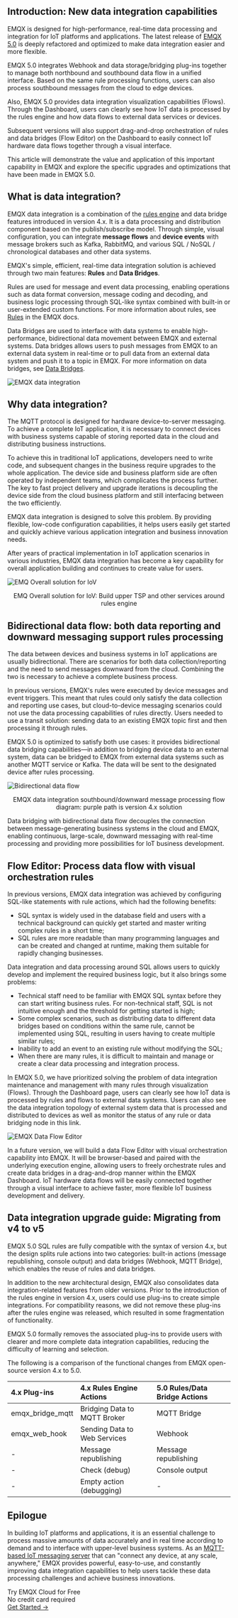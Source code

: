 ## Introduction: New data integration capabilities

EMQX is designed for high-performance, real-time data processing and integration for IoT platforms and applications. The latest release of [EMQX 5.0](https://www.emqx.com/en/blog/emqx-v-5-0-released) is deeply refactored and optimized to make data integration easier and more flexible.

EMQX 5.0 integrates Webhook and data storage/bridging plug-ins together to manage both northbound and southbound data flow in a unified interface. Based on the same rule processing functions, users can also process southbound messages from the cloud to edge devices.

Also, EMQX 5.0 provides data integration visualization capabilities (Flows). Through the Dashboard, users can clearly see how IoT data is processed by the rules engine and how data flows to external data services or devices.

Subsequent versions will also support drag-and-drop orchestration of rules and data bridges (Flow Editor) on the Dashboard to easily connect IoT hardware data flows together through a visual interface.

This article will demonstrate the value and application of this important capability in EMQX and explore the specific upgrades and optimizations that have been made in EMQX 5.0.

## What is data integration?

EMQX data integration is a combination of the [rules engine](https://www.emqx.com/en/solutions/iot-rule-engine) and data bridge features introduced in version 4.x. It is a data processing and distribution component based on the publish/subscribe model. Through simple, visual configuration, you can integrate **message flows** and **device events** with message brokers such as Kafka, RabbitMQ, and various SQL / NoSQL / chronological databases and other data systems.

EMQX's simple, efficient, real-time data integration solution is achieved through two main features: **Rules** and **Data Bridges**.

Rules are used for message and event data processing, enabling operations such as data format conversion, message coding and decoding, and business logic processing through SQL-like syntax combined with built-in or user-extended custom functions. For more information about rules, see [Rules](https://www.emqx.io/docs/en/v5.0/data-integration/rules.html) in the EMQX docs.

Data Bridges are used to interface with data systems to enable high-performance, bidirectional data movement between EMQX and external systems. Data bridges allows users to push messages from EMQX to an external data system in real-time or to pull data from an external data system and push it to a topic in EMQX. For more information on data bridges, see [Data Bridges](https://www.emqx.io/docs/en/v5.0/data-integration/data-bridges.html).

![EMQX data integration](https://assets.emqx.com/images/8ea87178108fd15755534ac746118d3f.png)

## Why data integration?

The MQTT protocol is designed for hardware device-to-server messaging. To achieve a complete IoT application, it is necessary to connect devices with business systems capable of storing reported data in the cloud and distributing business instructions.

To achieve this in traditional IoT applications, developers need to write code, and subsequent changes in the business require upgrades to the whole application. The device side and business platform side are often operated by independent teams, which complicates the process further. The key to fast project delivery and upgrade iterations is decoupling the device side from the cloud business platform and still interfacing between the two efficiently.

EMQX data integration is designed to solve this problem. By providing flexible, low-code configuration capabilities, it helps users easily get started and quickly achieve various application integration and business innovation needs.

After years of practical implementation in IoT application scenarios in various industries, EMQX data integration has become a key capability for overall application building and continues to create value for users.

![EMQ Overall solution for IoV](https://assets.emqx.com/images/b92fa001c3c610d29128e675baa509cd.png)

<center>EMQ Overall solution for IoV: Build upper TSP and other services around rules engine</center>

## **Bidirectional data flow: both data reporting and downward messaging support rules processing**

The data between devices and business systems in IoT applications are usually bidirectional. There are scenarios for both data collection/reporting and the need to send messages downward from the cloud. Combining the two is necessary to achieve a complete business process.

In previous versions, EMQX's rules were executed by device messages and event triggers. This meant that rules could only satisfy the data collection and reporting use cases, but cloud-to-device messaging scenarios could not use the data processing capabilities of rules directly. Users needed to use a transit solution: sending data to an existing EMQX topic first and then processing it through rules.

EMQX 5.0 is optimized to satisfy both use cases: it provides bidirectional data bridging capabilities—in addition to bridging device data to an external system, data can be bridged to EMQX from external data systems such as another MQTT service or Kafka. The data will be sent to the designated device after rules processing.

![Bidirectional data flow](https://assets.emqx.com/images/3640b94059479d7d15a36e6b1d766c45.png)

<center>EMQX data integration southbound/downward message processing flow diagram: purple path is version 4.x solution</center>

Data bridging with bidirectional data flow decouples the connection between message-generating business systems in the cloud and EMQX, enabling continuous, large-scale, downward messaging with real-time processing and providing more possibilities for IoT business development.

## Flow Editor: Process data flow with visual orchestration rules

In previous versions, EMQX data integration was achieved by configuring SQL-like statements with rule actions, which had the following benefits:

- SQL syntax is widely used in the database field and users with a technical background can quickly get started and master writing complex rules in a short time;
- SQL rules are more readable than many programming languages and can be created and changed at runtime, making them suitable for rapidly changing businesses.

Data integration and data processing around SQL allows users to quickly develop and implement the required business logic, but it also brings some problems:

- Technical staff need to be familiar with EMQX SQL syntax before they can start writing business rules. For non-technical staff, SQL is not intuitive enough and the threshold for getting started is high;
- Some complex scenarios, such as distributing data to different data bridges based on conditions within the same rule, cannot be implemented using SQL, resulting in users having to create multiple similar rules;
- Inability to add an event to an existing rule without modifying the SQL;
- When there are many rules, it is difficult to maintain and manage or create a clear data processing and integration process.

In EMQX 5.0, we have prioritized solving the problem of data integration maintenance and management with many rules through visualization (Flows). Through the Dashboard page, users can clearly see how IoT data is processed by rules and flows to external data systems. Users can also see the data integration topology of external system data that is processed and distributed to devices as well as monitor the status of any rule or data bridging node in this link.

![EMQX Data Flow Editor](https://assets.emqx.com/images/08ef9906452ab24cfbf3ced2d7e15091.png)

In a future version, we will build a data Flow Editor with visual orchestration capability into EMQX. It will be browser-based and paired with the underlying execution engine, allowing users to freely orchestrate rules and create data bridges in a drag-and-drop manner within the EMQX Dashboard. IoT hardware data flows will be easily connected together through a visual interface to achieve faster, more flexible IoT business development and delivery.

## Data integration upgrade guide: Migrating from v4 to v5

EMQX 5.0 SQL rules are fully compatible with the syntax of version 4.x, but the design splits rule actions into two categories: built-in actions (message republishing, console output) and data bridges (Webhook, MQTT Bridge), which enables the reuse of rules and data bridges.

In addition to the new architectural design, EMQX also consolidates data integration-related features from older versions. Prior to the introduction of the rules engine in version 4.x, users could use plug-ins to create simple integrations. For compatibility reasons, we did not remove these plug-ins after the rules engine was released, which resulted in some fragmentation of functionality.

EMQX 5.0 formally removes the associated plug-ins to provide users with clearer and more complete data integration capabilities, reducing the difficulty of learning and selection.

The following is a comparison of the functional changes from EMQX open-source version 4.x to 5.0.

| **4.x Plug-ins** | **4.x Rules Engine Actions** | **5.0 Rules/Data Bridge Actions** |
| :--------------- | :--------------------------- | :-------------------------------- |
| emqx_bridge_mqtt | Bridging Data to MQTT Broker | MQTT Bridge                       |
| emqx_web_hook    | Sending Data to Web Services | Webhook                           |
| -                | Message republishing         | Message republishing              |
| -                | Check (debug)                | Console output                    |
| -                | Empty action (debugging)     | -                                 |

## Epilogue

In building IoT platforms and applications, it is an essential challenge to process massive amounts of data accurately and in real time according to demand and to interface with upper-level business systems. As an [MQTT-based IoT messaging server](https://www.emqx.io/) that can "connect any device, at any scale, anywhere," EMQX provides powerful, easy-to-use, and constantly improving data integration capabilities to help users tackle these data processing challenges and achieve business innovations.


<section class="promotion">
    <div>
        Try EMQX Cloud for Free
        <div class="is-size-14 is-text-normal has-text-weight-normal">No credit card required</div>
    </div>
    <a href="https://accounts.emqx.com/signup?continue=https://cloud-intl.emqx.com/console/deployments/0?oper=new" class="button is-gradient px-5">Get Started →</a>
</section>
